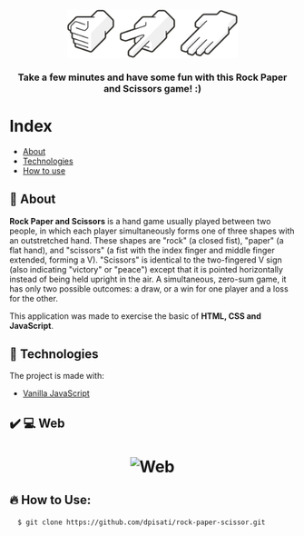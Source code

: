 <h3 align="center">
    <img alt="Logo" title="#logo" width="300px" src=".github/logo.png">
    <br><br>
    <b>Take a few minutes and have some fun with this Rock Paper and Scissors game! :)</b>  
    <br>
</h3>

# Index

- [About](#about)
- [Technologies](#technologies)
- [How to use](#how-to-use)

<a id="about"></a>

## :bookmark: About

<strong>Rock Paper and Scissors</strong> is a hand game usually played between two people, in which each player simultaneously forms one of three shapes with an outstretched hand. These shapes are "rock" (a closed fist), "paper" (a flat hand), and "scissors" (a fist with the index finger and middle finger extended, forming a V). "Scissors" is identical to the two-fingered V sign (also indicating "victory" or "peace") except that it is pointed horizontally instead of being held upright in the air. A simultaneous, zero-sum game, it has only two possible outcomes: a draw, or a win for one player and a loss for the other.

This application was made to exercise the basic of <strong>HTML, CSS and JavaScript</strong>.

<a id="technologies"></a>

## :rocket: Technologies

The project is made with:

- [Vanilla JavaScript](https://www.javascript.com/)

## :heavy_check_mark: :computer: Web

<h1 align="center">
    <img alt="Web" src=".github/game.gif" width="900px">
</h1>


<a id="how-to-use"></a>

## :fire: How to Use:

```sh
  $ git clone https://github.com/dpisati/rock-paper-scissor.git
```
